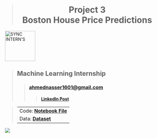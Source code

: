> <h1 align="center">Project 3<br><b>Boston House Price Predictions</b></h1>

<a href="https://www.syncinterns.com"><img alt="SYNC INTERN'S" height=100 src="https://static.wixstatic.com/media/5d3a75_a74999aa4fc34c90a7e45de2b3dc9b2a~mv2.png"/></a>

> ## **Machine Learning Internship**
>> ### **[ahmednasser1601@gmail.com](mailto:ahmednasser1601@gmail.com)**
>>> #### <a href="#"><b>LinkedIn Post</b></a>

> <table align="center"><tr><td>Code: <a href="Boston-House-Price-Prediction.ipynb"><b>Notebook File</b></a></td></tr><tr><td>Data: <a href="boston.csv"><b>Dataset</b></a></td></tr></table>

<img src="https://hits.sh/github.com/AhmedNasser1601/Price-Predictions.svg?label=Visits&logo=python"/>
